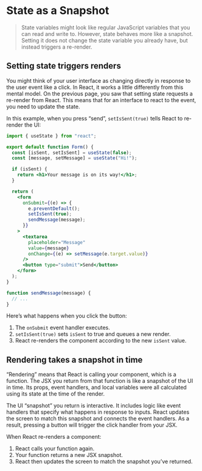 # State as a Snapshot

> State variables might look like regular JavaScript variables that you can read and write to. However, state behaves more like a snapshot. Setting it does not change the state variable you already have, but instead triggers a re-render.

## Setting state triggers renders

You might think of your user interface as changing directly in response to the user event like a click. In React, it works a little differently from this mental model. On the previous page, you saw that setting state requests a re-render from React. This means that for an interface to react to the event, you need to update the state.

In this example, when you press “send”, `setIsSent(true)` tells React to re-render the UI:

```jsx
import { useState } from "react";

export default function Form() {
  const [isSent, setIsSent] = useState(false);
  const [message, setMessage] = useState("Hi!");

  if (isSent) {
    return <h1>Your message is on its way!</h1>;
  }

  return (
    <form
      onSubmit={(e) => {
        e.preventDefault();
        setIsSent(true);
        sendMessage(message);
      }}
    >
      <textarea
        placeholder="Message"
        value={message}
        onChange={(e) => setMessage(e.target.value)}
      />
      <button type="submit">Send</button>
    </form>
  );
}

function sendMessage(message) {
  // ...
}
```

Here’s what happens when you click the button:

1. The `onSubmit` event handler executes.
2. `setIsSent(true)` sets `isSent` to true and queues a new render.
3. React re-renders the component according to the new `isSent` value.

## Rendering takes a snapshot in time

“Rendering” means that React is calling your component, which is a function. The JSX you return from that function is like a snapshot of the UI in time. Its props, event handlers, and local variables were all calculated using its state at the time of the render.

The UI “snapshot” you return is interactive. It includes logic like event handlers that specify what happens in response to inputs. React updates the screen to match this snapshot and connects the event handlers. As a result, pressing a button will trigger the click handler from your JSX.

When React re-renders a component:

1. React calls your function again.
2. Your function returns a new JSX snapshot.
3. React then updates the screen to match the snapshot you’ve returned.
